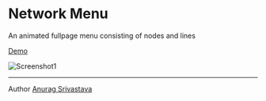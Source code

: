 # Network Menu

An animated fullpage menu consisting of nodes and lines

[Demo](https://envisagecyberart.in/projects/animations/network-menu/)

![Screenshot1](Screenshot-1.jpg?raw=true)

___
Author [Anurag Srivastava](https://www.envisagecyberart.in)